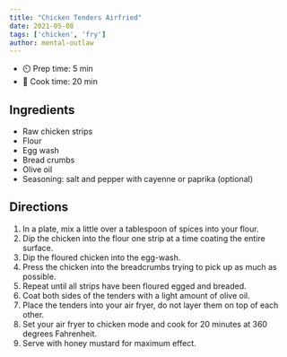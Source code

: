 ```yaml
---
title: "Chicken Tenders Airfried"
date: 2021-05-08
tags: ['chicken', 'fry']
author: mental-outlaw
---
```


- ⏲️ Prep time: 5 min
- 🍳 Cook time: 20 min

## Ingredients

- Raw chicken strips
- Flour
- Egg wash
- Bread crumbs
- Olive oil
- Seasoning: salt and pepper with cayenne or paprika (optional)

## Directions

1. In a plate, mix a little over a tablespoon of spices into your flour.
2. Dip the chicken into the flour one strip at a time coating the entire surface.
3. Dip the floured chicken into the egg-wash.
4. Press the chicken into the breadcrumbs trying to pick up as much as possible.
5. Repeat until all strips have been floured egged and breaded.
6. Coat both sides of the tenders with a light amount of olive oil.
7. Place the tenders into your air fryer, do not layer them on top of each other.
8. Set your air fryer to chicken mode and cook for 20 minutes at 360 degrees Fahrenheit.
9. Serve with honey mustard for maximum effect.
